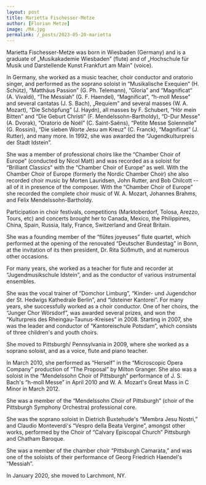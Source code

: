 ```yaml
---
layout: post
title: Marietta Fischesser-Metze
author: [Florian Metze]
image: /M4.jpg
permalink: /_posts/2023-05-20-marietta
---
```


Marietta Fischesser-Metze was born in Wiesbaden (Germany) and is a graduate of „Musikakademie Wiesbaden” (flute) and of „Hochschule für Musik und Darstellende Kunst Frankfurt am Main” (voice).

In Germany, she worked as a music teacher, choir conductor and oratorio singer, and performed as the soprano soloist in “Musikalische Exequien“ (H. Schütz), “Matthäus Passion” (G. Ph. Telemann), “Gloria” and “Magnificat“ (A. Vivaldi), “The Messiah” (G. F. Haendel), “Magnificat”, “h-moll Messe” and several cantatas (J. S. Bach), „Requiem” and several masses (W. A. Mozart), “Die Schöpfung” (J. Haydn), all masses by F. Schubert, “Hör mein Bitten” and “Die Geburt Christi” (F. Mendelssohn-Bartholdy), “D-Dur Messe” (A. Dvorak),  “Oratorio de Noël” (C. Saint-Saëns), “Petite Messe Solennelle” (G. Rossini), “Die sieben Worte Jesu am Kreuz” (C. Franck), “Magnificat” (J. Rutter), and many more. In 1992, she was awarded the “Jugendkulturpreis der Stadt Idstein”. 

She was a member of professional choirs like the “Chamber Choir of Europe” (conducted by Nicol Matt) and was recorded as a soloist for “Brilliant Classics“ with the “Chamber Choir of Europe“ as well. With the Chamber Choir of Europe (formerly the Nordic Chamber Choir) she also recorded choir music by Morten Lauridsen, John Rutter, and Bob Chilcott -- all of it in presence of the composer. With the “Chamber Choir of Europe” she recorded the complete choir music of W. A. Mozart, Johannes Brahms, and Felix Mendelssohn-Bartholdy.

Participation in choir festivals, competitions (Marktoberdorf, Tolosa, Arezzo, Tours, etc) and concerts brought her to Canada, Mexico, the Philippines, China, Spain, Russia, Italy, France, Switzerland and Great Britain. 

She was a founding member of the “flûtes joyeuses” flute quartet, which performed at the opening of the renovated “Deutscher Bundestag” in Bonn, at the invitation of its then president, Dr. Rita Süßmuth, and at numerous other occasions.

For many years, she worked as a teacher for flute and recorder at “Jugendmusikschule Idstein”, and as the conductor of various instrumental ensembles.

She was the vocal trainer of “Domchor Limburg”, “Kinder- und Jugendchor der St. Hedwigs Kathedrale Berlin”, and “Idsteiner Kantorei”. For many years, she successfully worked as a choir conductor. One of her choirs, the “Junger Chor Wörsdorf”, was awarded several prizes, and won the “Kulturpreis des Rheingau-Taunus-Kreises” in 2008. Starting in 2007, she was the leader and conductor of “Kantoreischule Potsdam”, which consists of three children's and youth choirs. 

She moved to Pittsburgh/ Pennsylvania in 2009, where she worked as a soprano soloist, and as a voice, flute and piano teacher.

In March 2010, she performed as “Herself” in the “Microscopic Opera Company” production of “The Proposal” by Milton Granger. She also was a soloist in the “Mendelssohn Choir of Pittsburgh” performance of J. S. Bach's “h-moll Messe” in April 2010 and W. A. Mozart's Great Mass in C Minor in March 2012.

She was a member of the “Mendelssohn Choir of Pittsburgh” (choir of the Pittsburgh Symphony Orchestra) professional core.

She was the soprano soloist in Dietrich Buxtehude's “Membra Jesu Nostri,” and Claudio Monteverdi's “Vespro della Beata Vergine”, amongst other works, performed by the Choir of “Calvary Episcopal Church” Pittsburgh and Chatham Baroque.

She was a member of the chamber choir “Pittsburgh Camarata,” and was one of the soloists of their performance of Georg Friedrich Haendel's “Messiah”.

In January 2020, she moved to Larchmont, NY.

